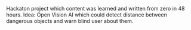 Hackaton project which content was learned and written from zero in 48 hours.
Idea: Open Vision AI which could detect distance between dangerous objects and warn blind user about them.
